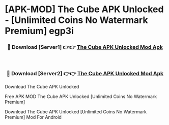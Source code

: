 # [APK-MOD] The Cube APK Unlocked - [Unlimited Coins No Watermark Premium] egp3i



<div align="center">
<h3>🔴 Download [Server1] 👉👉 <a href="https://momento.my/?title=The_Cube_APK_Unlocked">The Cube APK Unlocked Mod Apk</a></h3><br>

<h3>🔴 Download [Server2] 👉👉 <a href="https://momento.my/?title=The_Cube_APK_Unlocked">The Cube APK Unlocked Mod Apk</a></h3>
</div>



Download The Cube APK Unlocked 

Free APK MOD The Cube APK Unlocked [Unlimited Coins No Watermark Premium]

Download The Cube APK Unlocked [Unlimited Coins No Watermark Premium] Mod For Android
